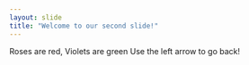 ```yaml
---
layout: slide
title: "Welcome to our second slide!"
---
```

Roses are red, Violets are green
Use the left arrow to go back!
